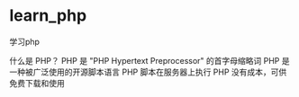# learn_php
学习php

什么是 PHP？
PHP 是 "PHP Hypertext Preprocessor" 的首字母缩略词
PHP 是一种被广泛使用的开源脚本语言
PHP 脚本在服务器上执行
PHP 没有成本，可供免费下载和使用